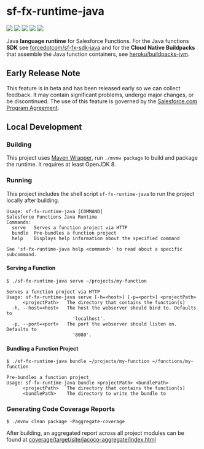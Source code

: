 # sf-fx-runtime-java
[![](https://badgen.net/github/license/forcedotcom/sf-fx-runtime-java)](LICENSE.txt)
[![](https://badgen.net/maven/v/maven-central/com.salesforce.functions/sf-fx-runtime-java)](https://search.maven.org/artifact/com.salesforce.functions/sf-fx-runtime-java)
[![](https://badgen.net/circleci/github/forcedotcom/sf-fx-runtime-java/main)](https://circleci.com/gh/forcedotcom/sf-fx-runtime-java/tree/main)
[![](https://codecov.io/gh/forcedotcom/sf-fx-runtime-java/branch/main/graph/badge.svg)](https://codecov.io/gh/forcedotcom/sf-fx-runtime-java)
[![](https://badgen.net/github/dependabot/forcedotcom/sf-fx-runtime-java)](https://github.com/forcedotcom/sf-fx-runtime-java/security/dependabot)

Java **language runtime** for Salesforce Functions. For the Java functions **SDK** see [forcedotcom/sf-fx-sdk-java](https://github.com/forcedotcom/sf-fx-sdk-java) 
and for the **Cloud Native Buildpacks** that assemble the Java function containers, see [heroku/buildpacks-jvm](https://github.com/heroku/buildpacks-jvm).

## Early Release Note
This feature is in beta and has been released early so we can collect feedback. It may contain significant problems, undergo major changes, or be discontinued. The use of this feature is governed by the [Salesforce.com Program Agreement](https://trailblazer.me/terms?lan=en).

## Local Development
### Building

This project uses [Maven Wrapper](https://github.com/takari/maven-wrapper), run `./mvnw package` to build and package 
the runtime. It requires at least OpenJDK 8.

### Running
This project includes the shell script `sf-fx-runtime-java` to run the project locally after building.

```
Usage: sf-fx-runtime-java [COMMAND]
Salesforce Functions Java Runtime
Commands:
  serve   Serves a function project via HTTP
  bundle  Pre-bundles a function project
  help    Displays help information about the specified command

See 'sf-fx-runtime-java help <command>' to read about a specific subcommand.
```

#### Serving a Function
```
$ ./sf-fx-runtime-java serve ~/projects/my-function
```

```
Serves a function project via HTTP
Usage: sf-fx-runtime-java serve [-h=<host>] [-p=<port>] <projectPath>
      <projectPath>   The directory that contains the function(s)
  -h, --host=<host>   The host the webserver should bind to. Defaults to
                        'localhost'.
  -p, --port=<port>   The port the webserver should listen on. Defaults to
                        '8080'.
```

#### Bundling a Function Project
```
$ ./sf-fx-runtime-java bundle ~/projects/my-function ~/functions/my-function
```

```
Pre-bundles a function project
Usage: sf-fx-runtime-java bundle <projectPath> <bundlePath>
      <projectPath>   The directory that contains the function(s)
      <bundlePath>    The directory to write the bundle to
```

### Generating Code Coverage Reports
```
$ ./mvnw clean package -Paggregate-coverage
```

After building, an aggregated report across all project modules can be found at [coverage/target/site/jacoco-aggregate/index.html](coverage/target/site/jacoco-aggregate/index.html)
